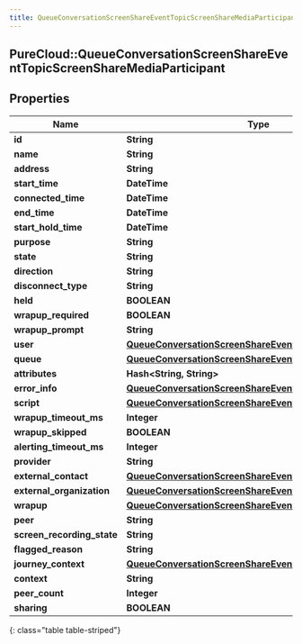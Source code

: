```yaml
---
title: QueueConversationScreenShareEventTopicScreenShareMediaParticipant
---
```

## PureCloud::QueueConversationScreenShareEventTopicScreenShareMediaParticipant

## Properties

|Name | Type | Description | Notes|
|------------ | ------------- | ------------- | -------------|
| **id** | **String** |  | [optional] |
| **name** | **String** |  | [optional] |
| **address** | **String** |  | [optional] |
| **start_time** | **DateTime** |  | [optional] |
| **connected_time** | **DateTime** |  | [optional] |
| **end_time** | **DateTime** |  | [optional] |
| **start_hold_time** | **DateTime** |  | [optional] |
| **purpose** | **String** |  | [optional] |
| **state** | **String** |  | [optional] |
| **direction** | **String** |  | [optional] |
| **disconnect_type** | **String** |  | [optional] |
| **held** | **BOOLEAN** |  | [optional] |
| **wrapup_required** | **BOOLEAN** |  | [optional] |
| **wrapup_prompt** | **String** |  | [optional] |
| **user** | [**QueueConversationScreenShareEventTopicUriReference**](QueueConversationScreenShareEventTopicUriReference.html) |  | [optional] |
| **queue** | [**QueueConversationScreenShareEventTopicUriReference**](QueueConversationScreenShareEventTopicUriReference.html) |  | [optional] |
| **attributes** | **Hash&lt;String, String&gt;** |  | [optional] |
| **error_info** | [**QueueConversationScreenShareEventTopicErrorBody**](QueueConversationScreenShareEventTopicErrorBody.html) |  | [optional] |
| **script** | [**QueueConversationScreenShareEventTopicUriReference**](QueueConversationScreenShareEventTopicUriReference.html) |  | [optional] |
| **wrapup_timeout_ms** | **Integer** |  | [optional] |
| **wrapup_skipped** | **BOOLEAN** |  | [optional] |
| **alerting_timeout_ms** | **Integer** |  | [optional] |
| **provider** | **String** |  | [optional] |
| **external_contact** | [**QueueConversationScreenShareEventTopicUriReference**](QueueConversationScreenShareEventTopicUriReference.html) |  | [optional] |
| **external_organization** | [**QueueConversationScreenShareEventTopicUriReference**](QueueConversationScreenShareEventTopicUriReference.html) |  | [optional] |
| **wrapup** | [**QueueConversationScreenShareEventTopicWrapup**](QueueConversationScreenShareEventTopicWrapup.html) |  | [optional] |
| **peer** | **String** |  | [optional] |
| **screen_recording_state** | **String** |  | [optional] |
| **flagged_reason** | **String** |  | [optional] |
| **journey_context** | [**QueueConversationScreenShareEventTopicJourneyContext**](QueueConversationScreenShareEventTopicJourneyContext.html) |  | [optional] |
| **context** | **String** |  | [optional] |
| **peer_count** | **Integer** |  | [optional] |
| **sharing** | **BOOLEAN** |  | [optional] |
{: class="table table-striped"}


